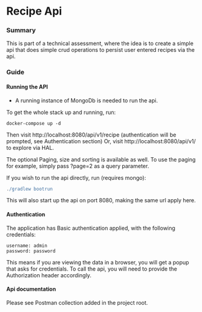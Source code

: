 # Recipe Api

### Summary

This is part of a technical assessment, where the idea is to create a simple api that
does simple crud operations to persist user entered recipes via the api.

### Guide

#### Running the API

* A running instance of MongoDb is needed to run the api.

To get the whole stack up and running, run:
```
docker-compose up -d
```

Then visit http://localhost:8080/api/v1/recipe (authentication will be prompted, see Authentication section)
Or, visit http://localhost:8080/api/v1/ to explore via HAL.

The optional Paging, size and sorting is available as well.
To use the paging for example, simply pass ?page=2 as a query parameter.

If you wish to run the api directly, run (requires mongo):
```gradle
./gradlew bootrun
```

This will also start up the api on port 8080, making the same url apply here.

#### Authentication
The application has Basic authentication applied, with the following credentials:
```
username: admin
password: password
```
This means if you are viewing the data in a browser, you will get a popup that asks for credentials.
To call the api, you will need to provide the Authorization header accordingly.

#### Api documentation
Please see Postman collection added in the project root.